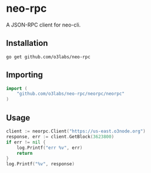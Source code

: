 # neo-rpc

A JSON-RPC client for neo-cli.

## Installation
```
go get github.com/o3labs/neo-rpc
```

## Importing
```go
import (
    "github.com/o3labs/neo-rpc/neorpc/neorpc"
)
```


## Usage

```go
client := neorpc.Client("https://us-east.o3node.org")
response, err := client.GetBlock(3623800)
if err != nil {
	log.Printf("err %v", err)
	return
}
log.Printf("%v", response)
```

